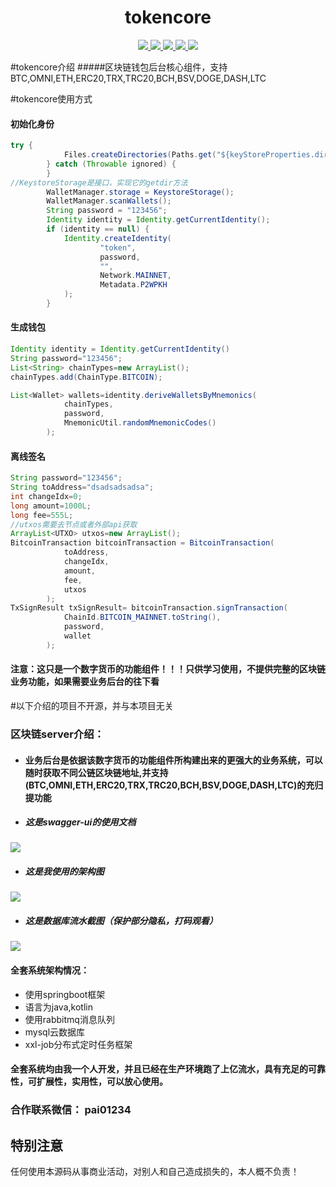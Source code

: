<h1 align="center">
  tokencore
</h1>
<p align="center">

  <a href="https://travis-ci.org/pai01234/tokencore">
    <img src="https://travis-ci.org/pai01234/tokencore.svg?branch=develop">
  </a>

  <a href="https://github.com/pai01234/tokencore/issues">
    <img src="https://img.shields.io/github/issues/pai01234/tokencore.svg">
  </a>

  <a href="https://github.com/pai01234/tokencore/pulls">
    <img src="https://img.shields.io/github/issues-pr/pai01234/tokencore.svg">
  </a>

  <a href="https://github.com/pai01234/tokencore/graphs/contributors">
    <img src="https://img.shields.io/github/contributors/pai01234/tokencore.svg">
  </a>

  <a href="LICENSE">
    <img src="https://img.shields.io/github/license/pai01234/tokencore.svg">
  </a>
</p>

#tokencore介绍
#####区块链钱包后台核心组件，支持BTC,OMNI,ETH,ERC20,TRX,TRC20,BCH,BSV,DOGE,DASH,LTC

#tokencore使用方式

#### 初始化身份
```java
try {
            Files.createDirectories(Paths.get("${keyStoreProperties.dir}/wallets"))
        } catch (Throwable ignored) {
        }
//KeystoreStorage是接口，实现它的getdir方法
        WalletManager.storage = KeystoreStorage();
        WalletManager.scanWallets();
        String password = "123456";
        Identity identity = Identity.getCurrentIdentity();
        if (identity == null) {
            Identity.createIdentity(
                    "token",
                    password,
                    "",
                    Network.MAINNET,
                    Metadata.P2WPKH
            );
        }
```

#### 生成钱包

```java
Identity identity = Identity.getCurrentIdentity()
String password="123456";
List<String> chainTypes=new ArrayList();
chainTypes.add(ChainType.BITCOIN);

List<Wallet> wallets=identity.deriveWalletsByMnemonics(
            chainTypes,
            password,
            MnemonicUtil.randomMnemonicCodes()
        );

```

#### 离线签名

```java
String password="123456";
String toAddress="dsadsadsadsa";
int changeIdx=0;
long amount=1000L;
long fee=555L;
//utxos需要去节点或者外部api获取
ArrayList<UTXO> utxos=new ArrayList();
BitcoinTransaction bitcoinTransaction = BitcoinTransaction(
            toAddress,
            changeIdx,
            amount,
            fee,
            utxos
        );
TxSignResult txSignResult= bitcoinTransaction.signTransaction(
            ChainId.BITCOIN_MAINNET.toString(),
            password,
            wallet
        );
```

#### 注意：这只是一个数字货币的功能组件！！！只供学习使用，不提供完整的区块链业务功能，如果需要业务后台的往下看

#以下介绍的项目不开源，并与本项目无关
### 区块链server介绍：
- #### 业务后台是依据该数字货币的功能组件所构建出来的更强大的业务系统，可以随时获取不同公链区块链地址,并支持(BTC,OMNI,ETH,ERC20,TRX,TRC20,BCH,BSV,DOGE,DASH,LTC)的充归提功能

 
- ##### 这是swagger-ui的使用文档
 ![](https://i.ibb.co/CK9VHpF/We-Chatff11cad89ae03d68aacde5f83c62d63a.png)


- ##### 这是我使用的架构图
 ![](https://i.ibb.co/KrpJwDG/1590596278351.jpg)


- ##### 这是数据库流水截图（保护部分隐私，打码观看）
![](https://i.ibb.co/3dR8tpn/1590596939623.jpg)



#### 全套系统架构情况：
- 使用springboot框架
- 语言为java,kotlin
- 使用rabbitmq消息队列
- mysql云数据库
- xxl-job分布式定时任务框架

#### 全套系统均由我一个人开发，并且已经在生产环境跑了上亿流水，具有充足的可靠性，可扩展性，实用性，可以放心使用。


### 合作联系微信： pai01234

## 特别注意
任何使用本源码从事商业活动，对别人和自己造成损失的，本人概不负责！
